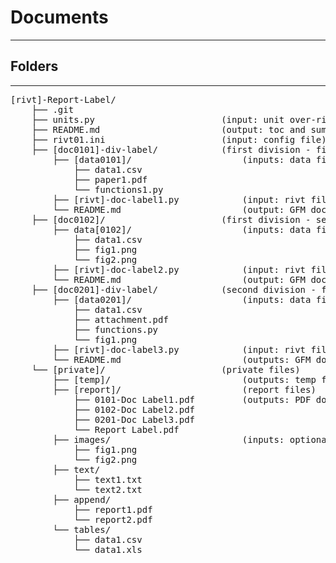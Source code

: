 # Documents

<hr>

## Folders
<hr>

<pre>
[rivt]-Report-Label/               
    ├── .git
    ├── units.py                        (input: unit over-ride)
    ├── README.md                       (output: toc and summary) 
    ├── rivt01.ini                      (input: config file)
    ├── [doc0101]-div-label/            (first division - first file)
        ├── [data0101]/                     (inputs: data files)
            ├── data1.csv                   
            ├── paper1.pdf
            └── functions1.py                   
        ├── [rivt]-doc-label1.py            (input: rivt file)
        └── README.md                       (output: GFM doc)
    ├── [doc0102]/                      (first division - second file)
        ├── data[0102]/                     (inputs: data files)
            ├── data1.csv
            ├── fig1.png
            └── fig2.png
        ├── [rivt]-doc-label2.py            (input: rivt file)
        └── README.md                       (output: GFM doc)
    ├── [doc0201]-div-label/            (second division - first file)
        ├── [data0201]/                     (inputs: data files)
            ├── data1.csv
            ├── attachment.pdf
            ├── functions.py
            └── fig1.png
        ├── [rivt]-doc-label3.py            (input: rivt file)
        └── README.md                       (outputs: GFM doc)
    └── [private]/                      (private files)
        ├── [temp]/                         (outputs: temp files)
        ├── [report]/                       (report files)
            ├── 0101-Doc Label1.pdf         (outputs: PDF docs)
            ├── 0102-Doc Label2.pdf
            ├── 0201-Doc Label3.pdf
            └── Report Label.pdf            
        ├── images/                         (inputs: optional private data)
            ├── fig1.png
            └── fig2.png
        ├── text/    
            ├── text1.txt
            └── text2.txt
        ├── append/    
            ├── report1.pdf
            └── report2.pdf
        └── tables/
            ├── data1.csv
            └── data1.xls
</pre>